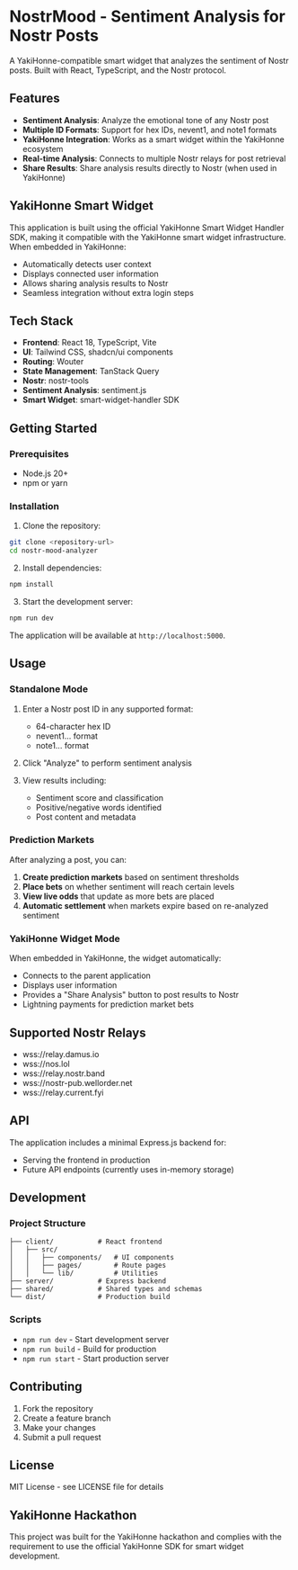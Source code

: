 # NostrMood - Sentiment Analysis for Nostr Posts

A YakiHonne-compatible smart widget that analyzes the sentiment of Nostr posts. Built with React, TypeScript, and the Nostr protocol.

## Features

- **Sentiment Analysis**: Analyze the emotional tone of any Nostr post
- **Multiple ID Formats**: Support for hex IDs, nevent1, and note1 formats
- **YakiHonne Integration**: Works as a smart widget within the YakiHonne ecosystem
- **Real-time Analysis**: Connects to multiple Nostr relays for post retrieval
- **Share Results**: Share analysis results directly to Nostr (when used in YakiHonne)

## YakiHonne Smart Widget

This application is built using the official YakiHonne Smart Widget Handler SDK, making it compatible with the YakiHonne smart widget infrastructure. When embedded in YakiHonne:

- Automatically detects user context
- Displays connected user information
- Allows sharing analysis results to Nostr
- Seamless integration without extra login steps

## Tech Stack

- **Frontend**: React 18, TypeScript, Vite
- **UI**: Tailwind CSS, shadcn/ui components
- **Routing**: Wouter
- **State Management**: TanStack Query
- **Nostr**: nostr-tools
- **Sentiment Analysis**: sentiment.js
- **Smart Widget**: smart-widget-handler SDK

## Getting Started

### Prerequisites

- Node.js 20+
- npm or yarn

### Installation

1. Clone the repository:
```bash
git clone <repository-url>
cd nostr-mood-analyzer
```

2. Install dependencies:
```bash
npm install
```

3. Start the development server:
```bash
npm run dev
```

The application will be available at `http://localhost:5000`.

## Usage

### Standalone Mode

1. Enter a Nostr post ID in any supported format:
   - 64-character hex ID
   - nevent1... format
   - note1... format

2. Click "Analyze" to perform sentiment analysis

3. View results including:
   - Sentiment score and classification
   - Positive/negative words identified
   - Post content and metadata

### Prediction Markets

After analyzing a post, you can:
1. **Create prediction markets** based on sentiment thresholds
2. **Place bets** on whether sentiment will reach certain levels  
3. **View live odds** that update as more bets are placed
4. **Automatic settlement** when markets expire based on re-analyzed sentiment

### YakiHonne Widget Mode

When embedded in YakiHonne, the widget automatically:
- Connects to the parent application
- Displays user information
- Provides a "Share Analysis" button to post results to Nostr
- Lightning payments for prediction market bets

## Supported Nostr Relays

- wss://relay.damus.io
- wss://nos.lol
- wss://relay.nostr.band
- wss://nostr-pub.wellorder.net
- wss://relay.current.fyi

## API

The application includes a minimal Express.js backend for:
- Serving the frontend in production
- Future API endpoints (currently uses in-memory storage)

## Development

### Project Structure

```
├── client/           # React frontend
│   ├── src/
│   │   ├── components/   # UI components
│   │   ├── pages/        # Route pages
│   │   └── lib/          # Utilities
├── server/           # Express backend
├── shared/           # Shared types and schemas
└── dist/             # Production build
```

### Scripts

- `npm run dev` - Start development server
- `npm run build` - Build for production
- `npm run start` - Start production server

## Contributing

1. Fork the repository
2. Create a feature branch
3. Make your changes
4. Submit a pull request

## License

MIT License - see LICENSE file for details

## YakiHonne Hackathon

This project was built for the YakiHonne hackathon and complies with the requirement to use the official YakiHonne SDK for smart widget development.